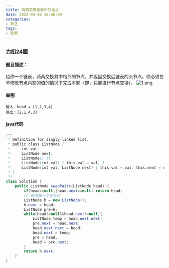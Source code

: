 ```yaml
---
title: 两两交换链表中的结点
date: 2022-04-16 16:46:09
categories:
- 算法
tags:
- 链表
---
```

### [力扣24题](https://leetcode-cn.com/problems/swap-nodes-in-pairs/)
#### 题目描述：
给你一个链表，两两交换其中相邻的节点，并返回交换后链表的头节点。你必须在不修改节点内部的值的情况下完成本题（即，只能进行节点交换）。
![1.png](1.png)

#### 举例
```
输入：head = [1,2,3,4]
输出：[2,1,4,3]
```

#### java代码
```java
/**
 * Definition for singly-linked list.
 * public class ListNode {
 *     int val;
 *     ListNode next;
 *     ListNode() {}
 *     ListNode(int val) { this.val = val; }
 *     ListNode(int val, ListNode next) { this.val = val; this.next = next; }
 * }
 */
class Solution {
    public ListNode swapPairs(ListNode head) {
        if(head==null||head.next==null) return head;
        // 先添加一个头节点
        ListNode h = new ListNode();
        h.next = head;
        ListNode pre=h;
        while(head!=null&&head.next!=null){
            ListNode temp = head.next.next;
            pre.next = head.next;
            head.next.next = head;
            head.next = temp;
            pre = head;
            head = pre.next;
        }
        return h.next;
    }
}
```
